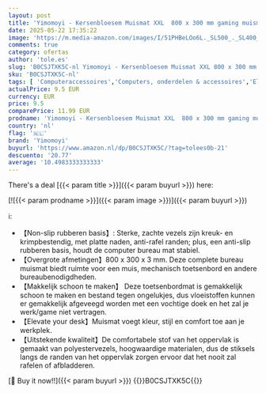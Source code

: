 ```yaml
---
layout: post
title: 'Yimomoyi - Kersenbloesem Muismat XXL  800 x 300 mm gaming muismat met genaaide randen  verlengde grote muismat bureauonderlegger  muismat met antislip rubberen basis  gaming-muismat  01-Plum Mouse Pad '
date: 2025-05-22 17:35:22
image: 'https://m.media-amazon.com/images/I/51PHBeLOo6L._SL500_._SL400_.jpg'
comments: true
category: ofertas
author: 'tole.es'
slug: 'B0CSJTXK5C-nl Yimomoyi - Kersenbloesem Muismat XXL 800 x 300 mm gaming...'
sku: 'B0CSJTXK5C-nl'
tags: [ 'Computeraccessoires','Computers, onderdelen & accessoires','Elektronica','Muismatten','Toetsenbord- & muisaccessoires','Toetsenborden, muizen & invoerapparaten','yimomoyi','🇳🇱', ]
actualPrice: 9.5 EUR
currency: EUR
price: 9.5
comparePrice: 11.99 EUR
prodname: 'Yimomoyi - Kersenbloesem Muismat XXL  800 x 300 mm gaming muismat met genaaide randen  verlengde grote muismat bureauonderlegger  muismat met antislip rubberen basis  gaming-muismat  01-Plum Mouse Pad '
country: 'nl'
flag: '🇳🇱'
brand: 'Yimomoyi'
buyurl: 'https://www.amazon.nl/dp/B0CSJTXK5C/?tag=tolees0b-21'
descuento: '20.77'
average: '10.4983333333333'
---
```


There's a deal [{{< param title >}}]({{< param buyurl >}})  here:

[![{{< param prodname >}}]({{< param image >}})]({{< param buyurl >}})

ℹ️:

- 【Non-slip rubberen basis】: Sterke, zachte vezels zijn kreuk- en krimpbestendig, met platte naden, anti-rafel randen; plus, een anti-slip rubberen basis, houdt de computer bureau mat stabiel.
- 【Overgrote afmetingen】800 x 300 x 3 mm. Deze complete bureau muismat biedt ruimte voor een muis, mechanisch toetsenbord en andere bureaubenodigdheden.
- 【Makkelijk schoon te maken】 Deze toetsenbordmat is gemakkelijk schoon te maken en bestand tegen ongelukjes, dus vloeistoffen kunnen er gemakkelijk afgeveegd worden met een vochtige doek en het zal je werk/game niet vertragen.
- 【Elevate your desk】Muismat voegt kleur, stijl en comfort toe aan je werkplek.
- 【Uitstekende kwaliteit】De comfortabele stof van het oppervlak is gemaakt van polyestervezels, hoogwaardige materialen, dus de stiksels langs de randen van het oppervlak zorgen ervoor dat het nooit zal rafelen of afbladderen.

[🛒 Buy it now!!]({{< param buyurl >}})
{{<world>}}B0CSJTXK5C{{</world>}}
